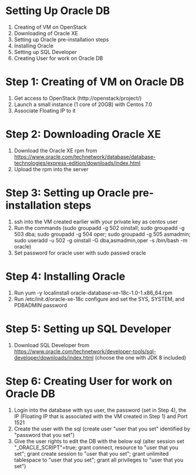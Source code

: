 # Setting Up Oracle DB

1. Creating of VM on OpenStack
2. Downloading of Oracle XE
3. Setting up Oracle pre-installation steps
4. Installing Oracle 
5. Setting up SQL Developer
6. Creating User for work on Oracle DB

# Step 1: Creating of VM on Oracle DB
1. Get access to OpenStack (http://openstack/project/)
2. Launch a small instance (1 core of 20GB) with Centos 7.0
3. Associate Floating IP to it

# Step 2: Downloading Oracle XE
1. Download the Oracle XE rpm from https://www.oracle.com/technetwork/database/database-technologies/express-edition/downloads/index.html
2. Upload the rpm into the server

# Step 3: Setting up Oracle pre-installation steps
1. ssh into the VM created earlier with your private key as centos user
2. Run the commands (sudo groupadd -g 502 oinstall; sudo groupadd -g 503 dba; sudo groupadd -g 504 oper; sudo groupadd -g 505 asmadmin; sudo useradd -u 502 -g oinstall -G dba,asmadmin,oper -s /bin/bash -m oracle)
3. Set password for oracle user with sudo passwd oracle

# Step 4: Installing Oracle
1. Run yum -y localinstall oracle-database-xe-18c-1.0-1.x86_64.rpm
2. Run /etc/init.d/oracle-xe-18c configure and set the SYS, SYSTEM, and PDBADMIN password

# Step 5: Setting up SQL Developer
1. Download SQL Developer from https://www.oracle.com/technetwork/developer-tools/sql-developer/downloads/index.html (choose the one with JDK 8 included)

# Step 6: Creating User for work on Oracle DB
1. Login into the database with sys user, the password (set in Step 4), the IP (Floating IP that is associated with the VM created in Step 1) and Port 1521
2. Create the user with the sql (create user "user that you set" identified by "password that you set")
3. Give the user rights to edit the DB with the below sql (alter session set "_ORACLE_SCRIPT"=true; grant connect, resource to "user that you set"; grant create session to "user that you set"; grant unlimited tablespace to "user that you set"; grant all privileges to "user that you set")
